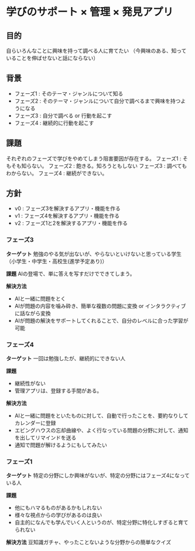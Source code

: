 # 学びのサポート × 管理 × 発見アプリ

## 目的
自らいろんなことに興味を持って調べる人に育てたい
（今興味のある、知っていることを伸ばせないと話にならない）

## 背景
- フェーズ1 : そのテーマ・ジャンルについて知る
- フェーズ2 : そのテーマ・ジャンルについて自分で調べるまで興味を持つようになる
- フェーズ3 : 自分で調べる or 行動を起こす
- フェーズ4 : 継続的に行動を起こす

## 課題
それぞれのフェーズで学びをやめてしまう阻害要因が存在する。
フェーズ1 : そもそも知らない。
フェーズ2 : 飽きる。知ろうともしない
フェーズ3 : 調べてもわからない。
フェーズ4 : 継続ができない。

## 方針

- v0 : フェーズ3を解決するアプリ・機能を作る
- v1 : フェーズ4を解決するアプリ・機能を作る
- v2 : フェーズ1と2を解決するアプリ・機能を作る

### フェーズ3
**ターゲット**
勉強のやる気が出ないが、やらないといけないと思っている学生
（小学生・中学生・高校生(進学予定あり)）

**課題**
AIの登場で、単に答えを写すだけでできてしまう。

**解決方法**
- AIと一緒に問題をとく
- AIが問題の内容を噛み砕き、簡単な複数の問題に変換 or インタラクティブに話ながら変換
- AIが問題の解決をサポートしてくれることで、自分のレベルに合った学習が可能

### フェーズ4
**ターゲット**
一回は勉強したが、継続的にできない人

**課題**
- 継続性がない
- 管理アプリは、登録する手間がある。

**解決方法**
- AIと一緒に問題をといたものに対して、自動で行ったことを、要約なりしてカレンダーに登録
- エビングハウスの忘却曲線や、よく行なっている問題の分野に対して、通知を出してリマインドを送る
- 通知で問題が解けるようにもしてみたい


### フェーズ1
**ターゲット**
特定の分野にしか興味がないが、特定の分野にはフェーズ4になっている人

**課題**
- 他にもハマるものがあるかもしれない
- 様々な視点からの学びがあるのは良い
- 自主的になんでも学んでいく人というのが、特定分野に特化しすぎると育てられない

**解決方法**
豆知識ガチャ、やったことないような分野からの簡単なクイズ
